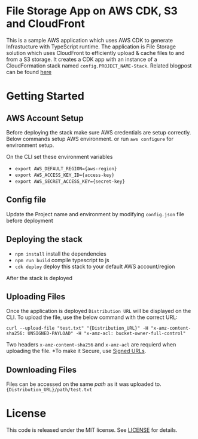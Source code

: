 # File Storage App on AWS CDK, S3 and CloudFront
This is a sample AWS application which uses AWS CDK to generate Infrastucture with TypeScript runtime. The application is File Storage solution which uses CloudFront to efficiently upload & cache files to and from a S3 storage. It creates a CDK app with an instance of a CloudFormation stack named `config.PROJECT_NAME-Stack`. Related blogpost can be found [here](https://ihusyn.wordpress.com/2020/08/05/file-storage-solution-on-aws-cloud/)


# Getting Started

## AWS Account Setup
Before deploying the stack make sure AWS credentials are setup correctly. Below commands setup AWS environment. or run `aws configure` for environment setup.

On the CLI set these environment variables
 * `export AWS_DEFAULT_REGION={aws-region}`
 * `export AWS_ACCESS_KEY_ID={access-key}`
 * `export AWS_SECRET_ACCESS_KEY={secret-key}`

## Config file
Update the Project name and environment by modifying `config.json` file before deployment

## Deploying the stack

 * `npm install`     install the dependencies
 * `npm run build`   compile typescript to js
 * `cdk deploy`      deploy this stack to your default AWS account/region

After the stack is deployed

## Uploading Files

Once the application is deployed `Distribution URL` will be displayed on the CLI. To upload the file, use the below command with the correct URL:

```curl --upload-file "test.txt" "{Distribution_URL}" -H "x-amz-content-sha256: UNSIGNED-PAYLOAD" -H "x-amz-acl: bucket-owner-full-control" ```

Two headers `x-amz-content-sha256` and `x-amz-acl` are requierd when uploading the file. *To make it Secure, use [Signed URLs]. 

[Signed URLs]:https://docs.aws.amazon.com/AmazonCloudFront/latest/DeveloperGuide/private-content-trusted-signers.html

## Downloading Files

Files can be accessed on the same *path* as it was uploaded to. 
`{Distribution_URL}/path/test.txt`


# License

This code is released under the MIT license. See [LICENSE](https://github.com/husyn/aws-cdk-file-storage-s3-cloudfront/blob/master/LICENSE) for details.
